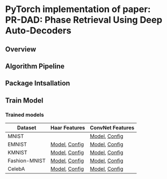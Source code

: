 # PyTorch implementation of paper: PR-DAD: Phase Retrieval Using Deep Auto-Decoders
## Overview
## Algorithm Pipeline
## Package Intsallation
## Train Model
### Trained models


| Dataset | Haar Features  | ConvNet Features  | 
| --- | --- | --- |
| MNIST | | [Model](https://pr-dad.s3.amazonaws.com/mnist/2022_04_09_20_01_43-ae-features-prediction-mnist-pad050-features64-int-f-128-spetial-pred-epoch100.pt), [Config](https://pr-dad.s3.amazonaws.com/mnist/2022_04_09_20_01_43-ae-features-prediction-mnist-pad050-features64-int-f-128-spetial-pred-epoch100.json)|
| EMNIST | [Model](), [Config]() | [Model](), [Config]()|
| KMNIST | [Model](), [Config]() | [Model](), [Config]()|
| Fashion-MNIST | [Model](), [Config]() | [Model](), [Config]()|
| CelebA | [Model](), [Config]() | [Model](), [Config]()|
